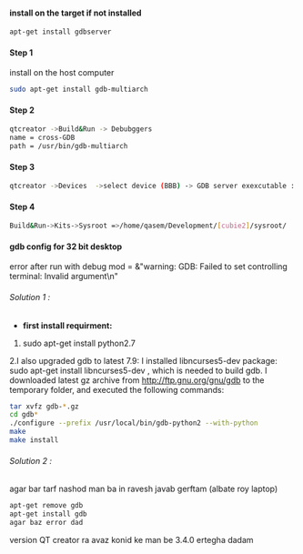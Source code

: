 #### install on the target if not installed
```bash
apt-get install gdbserver
```



#### Step 1

install on the host computer
```bash
sudo apt-get install gdb-multiarch
```

#### Step 2
```bash
qtcreator ->Build&Run -> Debubggers 
name = cross-GDB 
path = /usr/bin/gdb-multiarch
```

#### Step 3
```bash
qtcreator ->Devices  ->select device (BBB) -> GDB server exexcutable : [gdbserver]
```

#### Step 4

```bash
Build&Run->Kits->Sysroot =>/home/qasem/Development/[cubie2]/sysroot/
```

#### gdb config for 32 bit desktop
error after run with debug mod =   &"warning: GDB: Failed to set controlling terminal: Invalid argument\n"

###### Solution  1 :

+ **first install requirment:**
1. sudo apt-get install python2.7

2.I also upgraded gdb to latest 7.9: I installed libncurses5-dev package: sudo apt-get install libncurses5-dev , which is needed to build gdb.
I downloaded latest gz archive from http://ftp.gnu.org/gnu/gdb to the temporary folder, and executed the following commands:
```bash
tar xvfz gdb-*.gz
cd gdb*
./configure --prefix /usr/local/bin/gdb-python2 --with-python
make
make install
```
###### Solution  2 :
agar bar tarf nashod man ba in ravesh javab gerftam (albate roy laptop)
```bash
apt-get remove gdb 
apt-get install gdb
agar baz error dad 
```
version QT creator ra avaz konid ke man be 3.4.0 ertegha dadam
